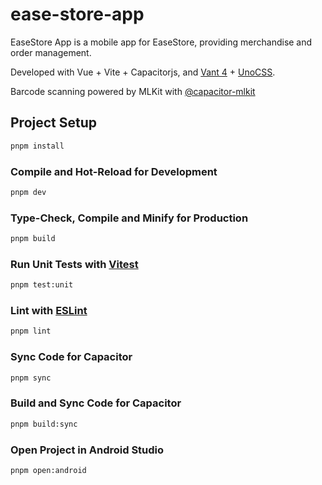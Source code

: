 # ease-store-app

EaseStore App is a mobile app for EaseStore, providing merchandise and order management.

Developed with Vue + Vite + Capacitorjs, and [Vant 4](https://github.com/youzan/vant) + [UnoCSS](https://github.com/unocss/unocss).

Barcode scanning powered by MLKit with [@capacitor-mlkit](https://github.com/capawesome-team/capacitor-mlkit/)

## Project Setup

```sh
pnpm install
```

### Compile and Hot-Reload for Development

```sh
pnpm dev
```

### Type-Check, Compile and Minify for Production

```sh
pnpm build
```

### Run Unit Tests with [Vitest](https://vitest.dev/)

```sh
pnpm test:unit
```

### Lint with [ESLint](https://eslint.org/)

```sh
pnpm lint
```

### Sync Code for Capacitor

```sh
pnpm sync
```

### Build and Sync Code for Capacitor

```sh
pnpm build:sync
```

### Open Project in Android Studio

```sh
pnpm open:android
```
